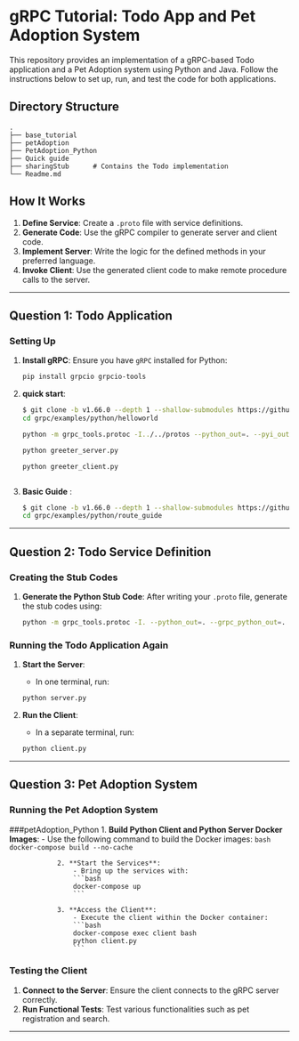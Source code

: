 
# gRPC Tutorial: Todo App and Pet Adoption System

This repository provides an implementation of a gRPC-based Todo application and a Pet Adoption system using Python and Java. Follow the instructions below to set up, run, and test the code for both applications.

## Directory Structure

```
.
├── base_tutorial
├── petAdoption
├── PetAdoption_Python
├── Quick guide
├── sharingStub      # Contains the Todo implementation
└── Readme.md
```

## How It Works

1. **Define Service**: Create a `.proto` file with service definitions.
2. **Generate Code**: Use the gRPC compiler to generate server and client code.
3. **Implement Server**: Write the logic for the defined methods in your preferred language.
4. **Invoke Client**: Use the generated client code to make remote procedure calls to the server.

---

## Question 1: Todo Application

### Setting Up

1. **Install gRPC**:
   Ensure you have `gRPC` installed for Python:
   ```bash
   pip install grpcio grpcio-tools
   ```
2. **quick start**:
     ```bash
   $ git clone -b v1.66.0 --depth 1 --shallow-submodules https://github.com/grpc/grpc
    cd grpc/examples/python/helloworld

    python -m grpc_tools.protoc -I../../protos --python_out=. --pyi_out=. --grpc_python_out=. ../../protos/helloworld.proto
    
    python greeter_server.py

    python greeter_client.py



   ```

3. **Basic Guide** :
   ```bash
   $ git clone -b v1.66.0 --depth 1 --shallow-submodules https://github.com/grpc/grpc
   cd grpc/examples/python/route_guide


   ```
---

## Question 2: Todo Service Definition

### Creating the Stub Codes

1. **Generate the Python Stub Code**:
   After writing your `.proto` file, generate the stub codes using:
   ```bash
   python -m grpc_tools.protoc -I. --python_out=. --grpc_python_out=. todo.proto
   ```

### Running the Todo Application Again

1. **Start the Server**:
   - In one terminal, run:
   ```bash
   python server.py
   ```

2. **Run the Client**:
   - In a separate terminal, run:
   ```bash
   python client.py
   ```

---

## Question 3: Pet Adoption System

### Running the Pet Adoption System

###petAdoption_Python
                1. **Build Python Client and Python Server Docker Images**:
                    - Use the following command to build the Docker images:
                    ```bash
                    docker-compose build --no-cache
                    ```

                2. **Start the Services**:
                    - Bring up the services with:
                    ```bash
                    docker-compose up
                    ```

                3. **Access the Client**:
                    - Execute the client within the Docker container:
                    ```bash
                    docker-compose exec client bash
                    python client.py
                    ```

### Testing the Client

1. **Connect to the Server**: Ensure the client connects to the gRPC server correctly.
2. **Run Functional Tests**: Test various functionalities such as pet registration and search.

---

